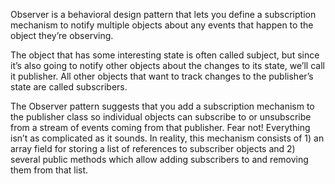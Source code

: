 Observer is a behavioral design pattern that lets you define a subscription mechanism
to notify multiple objects about any events that happen to the object they’re
observing.


The object that has some interesting state is often called subject,
but since it’s also going to notify other objects about the changes to its state,
we’ll call it publisher. All other objects that want to track changes to
the publisher’s state are called subscribers.

The Observer pattern suggests that you add a subscription mechanism to the publisher
class so individual objects can subscribe to or unsubscribe from a stream of events
coming from that publisher. Fear not! Everything isn’t as complicated as it sounds.
In reality, this mechanism consists of 1) an array field for storing a list of
references to subscriber objects and 2) several public methods which allow adding
subscribers to and removing them from that list.